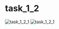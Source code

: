 # task_1_2
![task_1_2_1](https://github.com/kostya93/cpp/blob/master/img/au15_task1_2-p1.png)
![task_1_2_1](https://github.com/kostya93/cpp/blob/master/img/au15_task1_2-p2.png)
